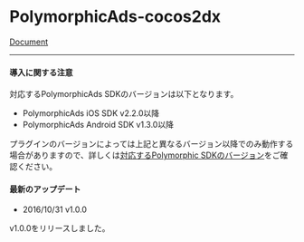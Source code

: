 # PolymorphicAds-cocos2dx

[Document](https://github.com/FullSpeedInc-SmartPhoneDepartment/PolymorphicAds-cocos2dx/wiki)

---

#### 導入に関する注意

対応するPolymorphicAds SDKのバージョンは以下となります。

* PolymorphicAds iOS SDK v2.2.0以降
* PolymorphicAds Android SDK v1.3.0以降

プラグインのバージョンによっては上記と異なるバージョン以降でのみ動作する場合がありますので、詳しくは[対応するPolymorphic SDKのバージョン](https://github.com/FullSpeedInc-SmartPhoneDepartment/PolymorphicAds-cocos2dx/wiki/%E5%AF%BE%E5%BF%9C%E3%81%99%E3%82%8BPolymorphic-SDK%E3%81%AE%E3%83%90%E3%83%BC%E3%82%B8%E3%83%A7%E3%83%B3)をご確認ください。


#### 最新のアップデート

* 2016/10/31 v1.0.0

v1.0.0をリリースしました。
